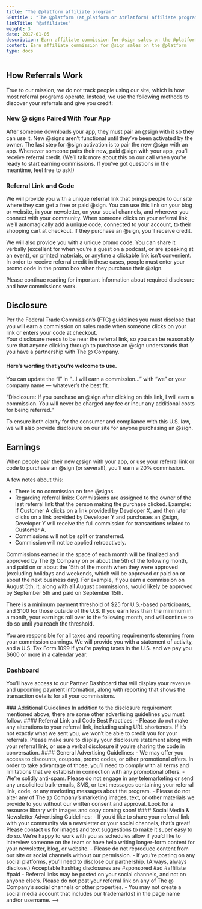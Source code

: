 ```yaml
---
title: "The @platform affiliate program"
SEOtitle : "The @platform (at_platform or AtPlatform) affiliate program"
linkTitle: "@affiliates"
weight: 3
date: 2017-01-05
description: Earn affiliate commission for @sign sales on the @platform
content: Earn affiliate commission for @sign sales on the @platform
type: docs
---
```


## How Referrals Work
True to our mission, we do not track people using our site, which is how most referral programs operate. Instead, we use the following methods to discover your referrals and give you credit:
 
### New @ signs Paired With Your App
After someone downloads your app, they must pair an @sign with it so they can use it. New @signs aren’t functional until they’ve been activated by the owner. The last step for @sign activation is to pair the new @sign with an app. Whenever someone pairs their new, paid @sign with your app, you’ll receive referral credit. (We’ll talk more about this on our call when you’re ready to start earning commissions. If you’ve got questions in the meantime, feel free to ask!)


### Referral Link and Code
We will provide you with a unique referral link that brings people to our site where they can get a free or paid @sign.  You can use this link on your blog or website, in your newsletter, on your social channels, and wherever you connect with your community. When someone clicks on your referral link, we’ll automagically add a unique code, connected to your account, to their shopping cart at checkout. If they purchase an @sign, you’ll receive credit. 

We will also provide you with a unique promo code. You can share it verbally (excellent for when you’re a guest on a podcast, or are speaking at an event), on printed materials, or anytime a clickable link isn’t convenient. In order to receive referral credit in these cases, people must enter your promo code in the promo box when they purchase their @sign.  

Please continue reading for important information about required disclosure and how commissions work. 


## Disclosure
Per the Federal Trade Commission’s (FTC) guidelines you must disclose that you will earn a commission on sales made when someone clicks on your link or enters your code at checkout.   
Your disclosure needs to be near the referral link, so you can be reasonably sure that anyone clicking through to purchase an @sign understands that you have a partnership with The @ Company. 

#### Here’s wording that you’re welcome to use. 
You can update the “I” in “...I will earn a commission…” with “we” or your company name — whatever’s the best fit.

“Disclosure: If you purchase an @sign after clicking on this link, I will earn a commission. You will never be charged any fee or incur any additional costs for being referred.”

To ensure both clarity for the consumer and compliance with this U.S. law, we will also provide disclosure on our site for anyone purchasing an @sign. 



## Earnings
When people pair their new @sign with your app, or use your referral link or code to purchase an @sign (or several!), you’ll earn a 20% commission. 

A few notes about this:

- There is no commission on free @signs.
- Regarding referral links: Commissions are assigned to the owner of the last referral link that the person making the purchase clicked.
Example: If Customer A clicks on a link provided by Developer X, and then later clicks on a link provided by Developer Y and purchases an @sign, Developer Y will receive the full commission for transactions related to Customer A. 
- Commissions will not be split or transferred. 
- Commission will not be applied retroactively.

Commissions earned in the space of each month will be finalized and approved by The @ Company on or about the 5th of the following month, and paid on or about the 15th of the month when they were approved (excluding holidays and weekends, which will be approved or paid on or about the next business day). For example, if you earn a commission on August 5th, it, along with all August commissions, would likely be approved by September 5th and paid on September 15th. 

There is a minimum payment threshold of $25 for U.S.-based participants, and $100 for those outside of the U.S. If you earn less than the minimum in a month, your earnings roll over to the following month, and will continue to do so until you reach the threshold. 

You are responsible for all taxes and reporting requirements stemming from your commission earnings. We will provide you with a statement of activity, and a U.S. Tax Form 1099 if you’re paying taxes in the U.S. and we pay you $600 or more in a calendar year. 


### Dashboard
You’ll have access to our Partner Dashboard that will display your revenue and upcoming payment information, along with reporting that shows the transaction details for all your commissions. 

<!-->
### Additional Guidelines

In addition to the disclosure requirement mentioned above, there are some other advertising guidelines you must follow. 

#### Referral Link and Code Best Practices:
- Please do not make any alterations to your referral link, including using URL shorteners. If it’s not exactly what we sent you, we won’t be able to credit you for your referrals. 
 Please make sure to display your disclosure statement along with your referral link, or use a verbal disclosure if you’re sharing the code in conversation.  

#### General Advertising Guidelines:
- We may offer you access to discounts, coupons, promo codes, or other promotional offers. In order to take advantage of those, you’ll need to comply with all terms and limitations that we establish in connection with any promotional offers.
- We’re solidly anti-spam. Please do not engage in any telemarketing or send any unsolicited bulk-emails, SMS, or text messages containing your referral link, code, or any marketing messages about the program. 
- Please do not alter any of The @ Company’s marketing images, text, or other materials we provide to you without our written consent and approval. Look for a resource library with images and copy coming soon! 

#### Social Media & Newsletter Advertising Guidelines: 
- If you’d like to share your referral link with your community via a newsletter or your social channels, that’s great! Please contact us for images and text suggestions to make it super easy to do so. We’re happy to work with you as schedules allow if you’d like to interview someone on the team or have help writing longer-form content for your newsletter, blog, or website. 
- Please do not reproduce content from our site or social channels without our permission.
- If you’re posting on any social platforms, you’ll need to disclose our partnership. (Always, always disclose.) Acceptable hashtag disclosures are #sponsored #ad #affiliate #paid
- Referral links may be posted on your social channels, and not on anyone else’s. Please do not post your referral link on any of The @ Company’s social channels or other properties. 
- You may not create a social media account that includes our trademark(s) in the page name and/or username. -->
